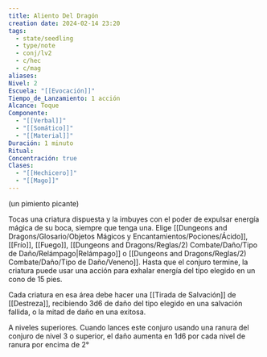 ```yaml
---
title: Aliento Del Dragón
creation date: 2024-02-14 23:20
tags:
  - state/seedling
  - type/note
  - conj/lv2
  - c/hec
  - c/mag
aliases: 
Nivel: 2
Escuela: "[[Evocación]]"
Tiempo_de_Lanzamiento: 1 acción
Alcance: Toque
Componente:
  - "[[Verbal]]"
  - "[[Somático]]"
  - "[[Material]]"
Duración: 1 minuto
Ritual: 
Concentración: true
Clases:
  - "[[Hechicero]]"
  - "[[Mago]]"
---
```

(un pimiento picante)

Tocas una criatura dispuesta y la imbuyes con el poder de expulsar energía mágica de su boca, siempre que tenga una. Elige [[Dungeons and Dragons/Glosario/Objetos Mágicos y Encantamientos/Pociones/Ácido]], [[Frío]], [[Fuego]], [[Dungeons and Dragons/Reglas/2) Combate/Daño/Tipo de Daño/Relámpago|Relámpago]] o [[Dungeons and Dragons/Reglas/2) Combate/Daño/Tipo de Daño/Veneno]]. Hasta que el conjuro termine, la criatura puede usar una acción para exhalar energía del tipo elegido en un cono de 15 pies. 

Cada criatura en esa área debe hacer una [[Tirada de Salvación]] de [[Destreza]], recibiendo 3d6 de daño del tipo elegido en una salvación fallida, o la mitad de daño en una exitosa.

A niveles superiores. Cuando lances este conjuro usando una ranura del conjuro de nivel 3 o superior, el daño aumenta en 1d6 por cada nivel de ranura por encima de 2°
